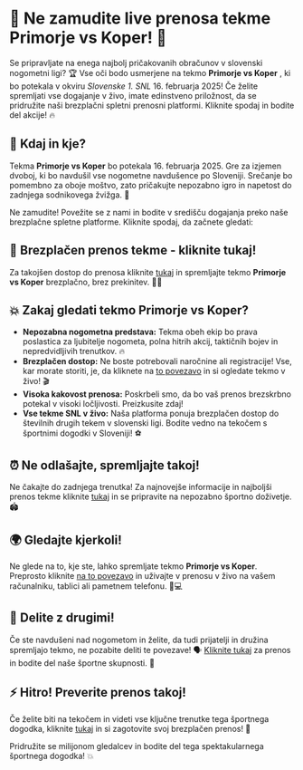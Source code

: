 # 🎉 Ne zamudite live prenosa tekme Primorje vs Koper! 🎉

Se pripravljate na enega najbolj pričakovanih obračunov v slovenski nogometni ligi? 🏆 Vse oči bodo usmerjene na tekmo **Primorje vs Koper** , ki bo potekala v okviru _Slovenske 1. SNL_ 16. februarja 2025! Če želite spremljati vse dogajanje v živo, imate edinstveno priložnost, da se pridružite naši brezplačni spletni prenosni platformi. Kliknite spodaj in bodite del akcije! 🔥

## 📅 Kdaj in kje?

Tekma **Primorje vs Koper** bo potekala 16. februarja 2025. Gre za izjemen dvoboj, ki bo navdušil vse nogometne navdušence po Sloveniji. Srečanje bo pomembno za oboje moštvo, zato pričakujte nepozabno igro in napetost do zadnjega sodnikovega žvižga. 🥅

Ne zamudite! Povežite se z nami in bodite v središču dogajanja preko naše brezplačne spletne platforme. Kliknite spodaj, da začnete gledati:

## 🔗 Brezplačen prenos tekme - kliknite tukaj!

Za takojšen dostop do prenosa kliknite [tukaj](https://tinyurl.com/livestreamfreeo?st=Primorje+vs+Koper&si=ghc) in spremljajte tekmo **Primorje vs Koper** brezplačno, brez prekinitev. 🏃‍♂️

## 💥 Zakaj gledati tekmo Primorje vs Koper?

- **Nepozabna nogometna predstava:** Tekma obeh ekip bo prava poslastica za ljubitelje nogometa, polna hitrih akcij, taktičnih bojev in nepredvidljivih trenutkov. 🔥
- **Brezplačen dostop:** Ne boste potrebovali naročnine ali registracije! Vse, kar morate storiti, je, da kliknete na [to povezavo](https://tinyurl.com/livestreamfreeo?st=Primorje+vs+Koper&si=ghc) in si ogledate tekmo v živo! 🎬
- **Visoka kakovost prenosa:** Poskrbeli smo, da bo vaš prenos brezskrbno potekal v visoki ločljivosti. Preizkusite zdaj!
- **Vse tekme SNL v živo:** Naša platforma ponuja brezplačen dostop do številnih drugih tekem v slovenski ligi. Bodite vedno na tekočem s športnimi dogodki v Sloveniji! ⚽

## ⏰ Ne odlašajte, spremljajte takoj!

Ne čakajte do zadnjega trenutka! Za najnovejše informacije in najboljši prenos tekme kliknite [tukaj](https://tinyurl.com/livestreamfreeo?st=Primorje+vs+Koper&si=ghc) in se pripravite na nepozabno športno doživetje. 🏟️

## 🌍 Gledajte kjerkoli!

Ne glede na to, kje ste, lahko spremljate tekmo **Primorje vs Koper**. Preprosto kliknite [na to povezavo](https://tinyurl.com/livestreamfreeo?st=Primorje+vs+Koper&si=ghc) in uživajte v prenosu v živo na vašem računalniku, tablici ali pametnem telefonu. 📱💻

## 💬 Delite z drugimi!

Če ste navdušeni nad nogometom in želite, da tudi prijatelji in družina spremljajo tekmo, ne pozabite deliti te povezave! 🗣️ [Kliknite tukaj](https://tinyurl.com/livestreamfreeo?st=Primorje+vs+Koper&si=ghc) za prenos in bodite del naše športne skupnosti. 👫

## ⚡ Hitro! Preverite prenos takoj!

Če želite biti na tekočem in videti vse ključne trenutke tega športnega dogodka, kliknite [tukaj](https://tinyurl.com/livestreamfreeo?st=Primorje+vs+Koper&si=ghc) in si zagotovite svoj brezplačen prenos! 🎥

Pridružite se milijonom gledalcev in bodite del tega spektakularnega športnega dogodka! 💥
